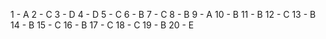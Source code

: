 1 - A
2 - C
3 - D
4 - D
5 - C
6 - B
7 - C
8 - B
9 - A
10 - B
11 - B
12 - C
13 - B 
14 - B
15 - C
16 - B
17 - C 
18 - C
19 - B
20 - E